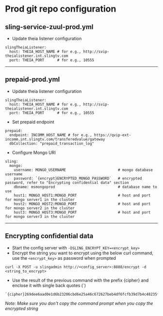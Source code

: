 # Prod git repo configuration

## sling-service-zuul-prod.yml

- Update theia listener configuration
```
slingTheiaListener:
  host: THEIA_HOST_NAME # for e.g., http://svip-theialistener.int.slingtv.com
  port: THEIA_PORT      # for e.g., 10555
```
***

## prepaid-prod.yml
- Update theia listener configuration
```
slingTheiaListener:
  host: THEIA_HOST_NAME # for e.g., http://svip-theialistener.int.slingtv.com
  port: THEIA_PORT      # for e.g., 10555
```

- Set prepaid endpoint
```
prepaid:
  endpoint: INCOMM_HOST_NAME # for e.g., https://qvip-ext-incomm.int.slingtv.com/transferedvalue/gateway
  dbCollection: "prepaid_transaction_log"
```

- Configure Mongo URI
```
sling:
  mongo:
    username: MONGO_USERNAME                        # mongo database username
    password: `{encrypt}ENCRYPTED_MONGO_PASSWORD`   # encrypted password, refer to "Encrypting confidential data" section
    dbname: msmongoprod                             # database name to use
    host1: MONGO_HOST1:MONGO_PORT                   # host and port for mongo server1 in the cluster
    host2: MONGO_HOST2:MONGO_PORT                   # host and port for mongo server2 in the cluster
    host3: MONGO_HOST3:MONGO_PORT                   # host and port for mongo server3 in the cluster
```
***

## Encrypting confidential data
- Start the config server with `-DSLING_ENCRYPT_KEY=<encrypt_key>`
- Encrypt the string you want to encrypt using the below curl command, use the `<encrypt_key>` as password when prompted
```
curl -X POST -u slingadmin http://<config_server>:8888/encrypt -d <string_to_encrypt>
```
- Use the result of the previous command with the prefix {cipher} and enclose it with single back quotes (`)
```
`{cipher}269dee6aad0e1d6b23206cbd6e25a46c672627beb4df6fcfb39d7b4c48235f89`
```
_Note: Make sure you don't copy the command prompt when you copy the encrypted string_

